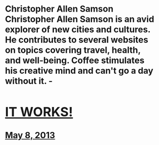 # Christopher Allen Samson Christopher Allen Samson is an avid explorer of new cities and cultures. He contributes to several websites on topics covering travel, health, and well-being. Coffee stimulates his creative mind and can't go a day without it. - [<h2>IT WORKS!</h2>May 8, 2013](https://ineedcoffee.com/it-works/)